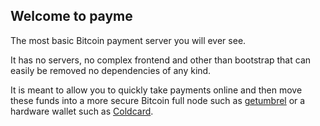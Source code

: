 ## Welcome to payme

The most basic Bitcoin payment server you will ever see.

It has no servers, no complex frontend and other than bootstrap that can easily be removed no dependencies of any kind. 

It is meant to allow you to quickly take payments online and then move these funds into a more secure Bitcoin full node such as [getumbrel](https://getumbrel.com/) or a hardware wallet such as [Coldcard](https://coldcard.com/).

